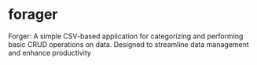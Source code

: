 # forager
Forger: A simple CSV-based application for categorizing and performing basic CRUD operations on data. Designed to streamline data management and enhance productivity
